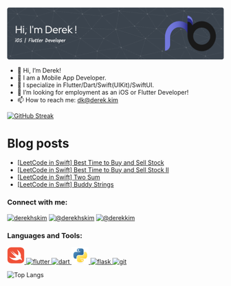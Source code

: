 ![Header](./header-image.png)

- 👋 Hi, I’m Derek!
- 👀 I am a Mobile App Developer.
- 🌱 I specialize in Flutter/Dart/Swift(UIKit)/SwiftUI.
- 💞️ I’m looking for employment as an iOS or Flutter Developer!
- 📫 How to reach me: dk@derek.kim

[![GitHub Streak](https://streak-stats.demolab.com?user=derekhskim&theme=swift)](https://streak-stats.demolab.com?user=derekhskim&theme=swift)

# Blog posts

<!-- BLOG-POST-LIST:START -->
- [[LeetCode in Swift] Best Time to Buy and Sell Stock](https://derekhskim.medium.com/leetcode-in-swift-best-time-to-buy-and-sell-stock-a3cc6ccfaa9c?source=rss-5573399ce9ee------2)
- [[LeetCode in Swift] Best Time to Buy and Sell Stock II](https://derekhskim.medium.com/leetcode-in-swift-best-time-to-buy-and-sell-stock-ii-d446d030869f?source=rss-5573399ce9ee------2)
- [[LeetCode in Swift] Two Sum](https://derekhskim.medium.com/leetcode-in-swift-two-sum-7791bb410f23?source=rss-5573399ce9ee------2)
- [[LeetCode in Swift] Buddy Strings](https://derekhskim.medium.com/leetcode-in-swift-buddy-strings-d9b7e27bad98?source=rss-5573399ce9ee------2)
<!-- BLOG-POST-LIST:END -->

<h3 align="left">Connect with me:</h3>
<p align="left">
<a href="https://linkedin.com/in/derekhskim" target="blank"><img align="center" src="https://raw.githubusercontent.com/rahuldkjain/github-profile-readme-generator/master/src/images/icons/Social/linked-in-alt.svg" alt="derekhskim" height="30" width="40" /></a>
<a href="https://derekhskim.medium.com" target="blank"><img align="center" src="https://raw.githubusercontent.com/rahuldkjain/github-profile-readme-generator/master/src/images/icons/Social/medium.svg" alt="@derekhskim" height="30" width="40" /></a>
<a href="https://derek.kim" target="blank"><img align="center" src="https://derek.kim/assets/logo-9091cdba.svg" alt="@derekkim" height="30" width="40" /></a>
</p>

<h3 align="left">Languages and Tools:</h3>
<p align="left"> 
<a href="https://developer.apple.com/swift/" target="_blank" rel="noreferrer">
  <img src="https://raw.githubusercontent.com/devicons/devicon/master/icons/swift/swift-original.svg" alt="swift" width="40" height="40"/>
</a>
<a href="https://flutter.dev" target="_blank" rel="noreferrer">
  <img src="https://www.vectorlogo.zone/logos/flutterio/flutterio-icon.svg" alt="flutter" width="40" height="40"/>
</a>
<a href="https://dart.dev" target="_blank" rel="noreferrer">
  <img src="https://www.vectorlogo.zone/logos/dartlang/dartlang-icon.svg" alt="dart" width="40" height="40"/>
</a>
<a href="https://www.python.org" target="_blank" rel="noreferrer">
  <img src="https://raw.githubusercontent.com/devicons/devicon/master/icons/python/python-original.svg" alt="python" width="40" height="40"/>
</a>
<a href="https://flask.palletsprojects.com/" target="_blank" rel="noreferrer"> <img src="https://www.vectorlogo.zone/logos/pocoo_flask/pocoo_flask-icon.svg" alt="flask" width="40" height="40"/> 
</a>
<a href="https://git-scm.com/" target="_blank" rel="noreferrer">
  <img src="https://www.vectorlogo.zone/logos/git-scm/git-scm-icon.svg" alt="git" width="40" height="40"/>
</a>
</p>

![Top Langs](https://github-readme-stats.vercel.app/api/top-langs/?username=derekhskim&layout=donut)
